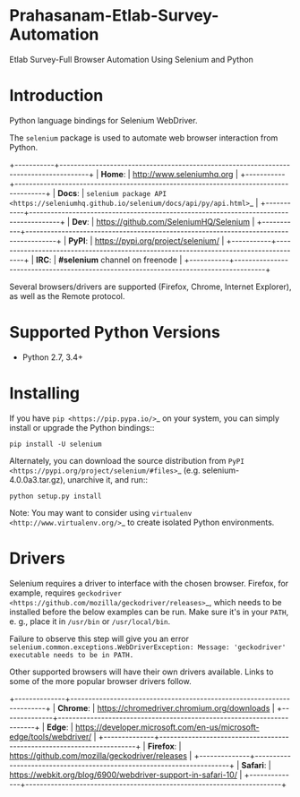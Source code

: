 # Prahasanam-Etlab-Survey-Automation

Etlab Survey-Full Browser Automation Using Selenium and Python

Introduction
============

Python language bindings for Selenium WebDriver.

The `selenium` package is used to automate web browser interaction from Python.

+-----------+--------------------------------------------------------------------------------------+
| **Home**: | http://www.seleniumhq.org                                                            |
+-----------+--------------------------------------------------------------------------------------+
| **Docs**: | `selenium package API <https://seleniumhq.github.io/selenium/docs/api/py/api.html>`_ |
+-----------+--------------------------------------------------------------------------------------+
| **Dev**:  | https://github.com/SeleniumHQ/Selenium                                               |
+-----------+--------------------------------------------------------------------------------------+
| **PyPI**: | https://pypi.org/project/selenium/                                                   |
+-----------+--------------------------------------------------------------------------------------+
| **IRC**:  | **#selenium** channel on freenode                                                    |
+-----------+--------------------------------------------------------------------------------------+

Several browsers/drivers are supported (Firefox, Chrome, Internet Explorer), as well as the Remote protocol.

Supported Python Versions
=========================

* Python 2.7, 3.4+

Installing
==========

If you have `pip <https://pip.pypa.io/>`_ on your system, you can simply install or upgrade the Python bindings::

    pip install -U selenium

Alternately, you can download the source distribution from `PyPI <https://pypi.org/project/selenium/#files>`_ (e.g. selenium-4.0.0a3.tar.gz), unarchive it, and run::

    python setup.py install

Note: You may want to consider using `virtualenv <http://www.virtualenv.org/>`_ to create isolated Python environments.

Drivers
=======

Selenium requires a driver to interface with the chosen browser. Firefox,
for example, requires `geckodriver <https://github.com/mozilla/geckodriver/releases>`_, which needs to be installed before the below examples can be run. Make sure it's in your `PATH`, e. g., place it in `/usr/bin` or `/usr/local/bin`.

Failure to observe this step will give you an error `selenium.common.exceptions.WebDriverException: Message: 'geckodriver' executable needs to be in PATH.`

Other supported browsers will have their own drivers available. Links to some of the more popular browser drivers follow.

+--------------+-----------------------------------------------------------------------+
| **Chrome**:  | https://chromedriver.chromium.org/downloads                           |
+--------------+-----------------------------------------------------------------------+
| **Edge**:    | https://developer.microsoft.com/en-us/microsoft-edge/tools/webdriver/ |
+--------------+-----------------------------------------------------------------------+
| **Firefox**: | https://github.com/mozilla/geckodriver/releases                       |
+--------------+-----------------------------------------------------------------------+
| **Safari**:  | https://webkit.org/blog/6900/webdriver-support-in-safari-10/          |
+--------------+-----------------------------------------------------------------------+

